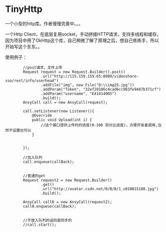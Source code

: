 # TinyHttp
一个小型的http库。作者慢慢完善中。。。

一个Http Client，在底层复用socket，手动拼接HTTP请求，支持多线程和缓存。
因为项目中用了OkHttp这个库，自己稍微了解了原理之后，想自己练练手，所以开始写这个东东。。



使用例子：

			//post请求，文件上传
			Request request = new Request.Builder().post()
					.url("http://115.159.159.65:8080/videoshare-sso/rest/info/userhead")
					.addFile("img", new File("D:\\img25.jpg"))
					.addParam("Token", "32ef20106c4cad6cc903fe9487b371cf")
					.addParam("username", "E41414005")
					.build();
			AnsyCall call = new AnsyCall(request);
			
			call.setListener(new Listener(){
				@Override
				public void Upload(int i) {
					//这个接口提供上传时的进度(0-100 百分比进度)，方便开发者调用,当然不设置也可以
				}
				
				
			});
			
			//加入队列
			call.enqueue(callBack);
			

			//普通的get
			Request request2 = new Request.Builder()
					.get()
					.url("http://avatar.csdn.net/0/B/B/1_u010015108.jpg")
					.build();
	
			AnsyCall call0 = new AnsyCall(request2);
			call0.enqueue(callBack);
			
			
			//不放入队列的话则是同步的
			//call.start();